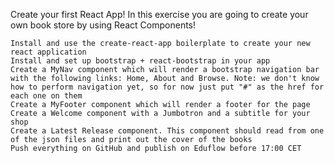 Create your first React App!
In this exercise you are going to create your own book store by using React Components!

    Install and use the create-react-app boilerplate to create your new react application
    Install and set up bootstrap + react-bootstrap in your app
    Create a MyNav component which will render a bootstrap navigation bar with the following links: Home, About and Browse. Note: we don't know how to perform navigation yet, so for now just put "#" as the href for each one on them
    Create a MyFooter component which will render a footer for the page
    Create a Welcome component with a Jumbotron and a subtitle for your shop
    Create a Latest Release component. This component should read from one of the json files and print out the cover of the books
    Push everything on GitHub and publish on Eduflow before 17:00 CET
